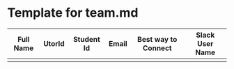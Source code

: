 # Template for team.md

| Full Name | UtorId | Student Id | Email | Best way to Connect | Slack User Name |
|-----------|--------|------------|-------|---------------------|-----------------|
|           |        |            |       |                     |                 |

